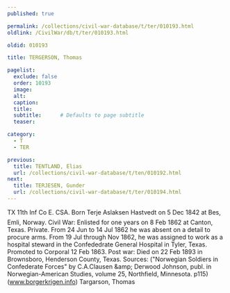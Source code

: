 ```yaml
---
published: true

permalink: /collections/civil-war-database/t/ter/010193.html
oldlink: /CivilWar/db/t/ter/010193.html

oldid: 010193

title: TERGERSON, Thomas

pagelist:
  exclude: false
  order: 10193
  image: 
  alt:
  caption:
  title:
  subtitle:      # Defaults to page subtitle
  teaser:

category: 
  - T 
  - TER

previous:
  title: TENTLAND, Elias
  url: /collections/civil-war-database/t/ten/010192.html  
next:
  title: TERJESEN, Gunder
  url: /collections/civil-war-database/t/ter/010194.html   
---
```

TX 11th Inf Co E. CSA. Born &#147;Terje Aslaksen Hastvedt&#148; on 5 Dec 1842 at Bes, Emli, Norway. Civil War: Enlisted for one years on 8 Feb 1862 at Canton, Texas. Private. From 24 Jun to 14 Jul 1862 he was absent on a detail to procure arms. From 19 Jul through Nov 1862, he was assigned to work as a hospital steward in the Confededrate General Hospital in Tyler, Texas. Promoted to Corporal 12 Feb 1863. Post war: Died on 22 Feb 1893 in Brownsboro, Henderson County, Texas. Sources: (&quot;Norwegian Soldiers in Confederate Forces&quot; by C.A.Clausen &amp;amp; Derwood Johnson, publ. in Norwegian-American Studies, volume 25, Northfield, Minnesota. p115) (www.borgerkrigen.info) &#147;Targarson, Thomas&#148;